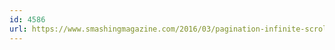 ```yaml
---
id: 4586
url: https://www.smashingmagazine.com/2016/03/pagination-infinite-scrolling-load-more-buttons/
---
```


